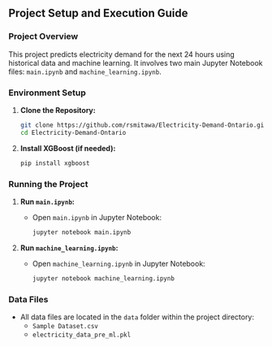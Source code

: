 ## Project Setup and Execution Guide

### Project Overview
This project predicts electricity demand for the next 24 hours using historical data and machine learning. It involves two main Jupyter Notebook files: `main.ipynb` and `machine_learning.ipynb`.

### Environment Setup
1. **Clone the Repository:**
   ```bash
   git clone https://github.com/rsmitawa/Electricity-Demand-Ontario.git
   cd Electricity-Demand-Ontario
   ```

2. **Install XGBoost (if needed):**
   ```bash
   pip install xgboost
   ```

### Running the Project
1. **Run `main.ipynb`:**
   - Open `main.ipynb` in Jupyter Notebook:
     ```bash
     jupyter notebook main.ipynb
     ```

2. **Run `machine_learning.ipynb`:**
   - Open `machine_learning.ipynb` in Jupyter Notebook:
     ```bash
     jupyter notebook machine_learning.ipynb
     ```

### Data Files
- All data files are located in the `data` folder within the project directory:
  - `Sample Dataset.csv`
  - `electricity_data_pre_ml.pkl`
